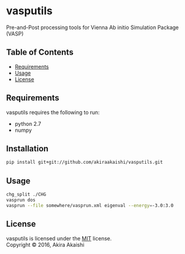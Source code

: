# vasputils

Pre-and-Post processing tools for Vienna Ab initio Simulation Package (VASP)

Table of Contents
-----------------

  * [Requirements](#requirements)
  * [Usage](#usage)
  * [License](#license)


Requirements
------------

vasputils requires the following to run:

  * python 2.7
  * numpy

Installation
-----

```sh
pip install git+git://github.com/akiraakaishi/vasputils.git
```

Usage
-----

```sh
chg_split ./CHG
vasprun dos
vasprun --file somewhere/vasprun.xml eigenval --energy=-3.0:3.0
```



License
-------

vasputils is licensed under the [MIT](#) license.  
Copyright &copy; 2016, Akira Akaishi
